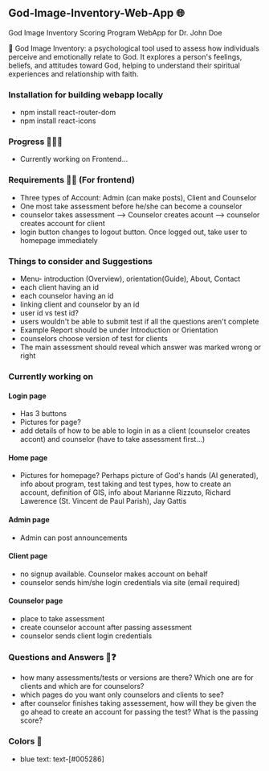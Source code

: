 ## God-Image-Inventory-Web-App 🌐
God Image Inventory Scoring Program WebApp for Dr. John Doe

📝 God Image Inventory:  a psychological tool used to assess how individuals perceive and emotionally relate to God. It explores a person's feelings, beliefs, and attitudes toward God, helping to understand their spiritual experiences and relationship with faith.

### Installation for building webapp locally
- npm install react-router-dom
- npm install react-icons

### Progress 👩🏾‍💻
- Currently working on Frontend...
  
### Requirements ✍🏾 (For frontend)
- Three types of Account: Admin (can make posts), Client and Counselor
- One most take assessment before he/she can become a counselor
- counselor takes assessment --> Counselor creates acount --> counselor creates account for client
- login button changes to logout button. Once logged out, take user to homepage immediately

### Things to consider and Suggestions
- Menu- introduction (Overview), orientation(Guide), About, Contact
- each client having an id
- each counselor having an id
- linking client and counselor by an id
- user id vs test id?
- users wouldn't be able to submit test if all the questions aren't complete
- Example Report should be under Introduction or Orientation
- counselors choose version of test for clients
- The main assessment should reveal which answer was marked wrong or right

### Currently working on
#### Login page
- Has 3 buttons
- Pictures for page?
- add details of how to be able to login in as a client (counselor creates accont) and counselor (have to take assessment first...)

#### Home page
- Pictures for homepage? Perhaps picture of God's hands (AI generated), info about program, test taking and test types, how to create an account, definition of GIS, info about Marianne Rizzuto, Richard Lawerence (St. Vincent de Paul Parish), Jay Gattis

#### Admin page
- Admin can post announcements

#### Client page
- no signup available. Counselor makes account on behalf
- counselor sends him/she login credentials via site (email required)
  
#### Counselor page
- place to take assessment
- create counselor account after passing assessment
- counselor sends client login credentials

### Questions and Answers 🤔❓
- how many assessments/tests or versions are there? Which one are for clients and which are for counselors?
- which pages do you want only counselors and clients to see?
- after counselor finishes taking assessement, how will they be given the go ahead to create an account for passing the test? What is the passing score?

### Colors 🎨
- blue text: text-[#005286]
